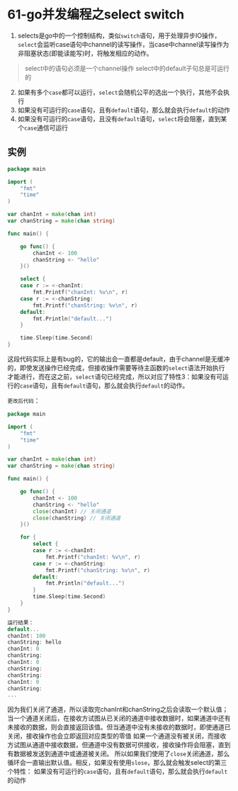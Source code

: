 # 61-go并发编程之select switch
1. selects是go中的一个控制结构，类似`switch`语句，用于处理异步IO操作，`select`会监听case语句中channel的读写操作，当case中channel读写操作为非阻塞状态(即能读能写)时，将触发相应的动作。
> select中的语句必须是一个channel操作
select中的default子句总是可运行的
2. 如果有多个`case`都可以运行，`select`会随机公平的选出一个执行，其他不会执行
3. 如果没有可运行的`case`语句，且有`default`语句，那么就会执行`default`的动作
4. 如果没有可运行的`case`语句，且没有`default`语句，`select`将会阻塞，直到某个`case`通信可运行

## 实例
```go
package main

import (
    "fmt"
    "time"
)

var chanInt = make(chan int)
var chanString = make(chan string)

func main() {

    go func() {
        chanInt <- 100
        chanString <- "hello"
    }()

    select {
    case r := <-chanInt:
        fmt.Printf("chanInt: %v\n", r)
    case r := <-chanString:
        fmt.Printf("chanString: %v\n", r)
    default:
        fmt.Println("default...")
    }

    time.Sleep(time.Second)
}
```
这段代码实际上是有bug的，它的输出会一直都是default，由于channel是无缓冲的，即使发送操作已经完成，但接收操作需要等待主函数的`select`语法开始执行才能进行，而在这之前，`select`语句已经完成，所以对应了特性3：如果没有可运行的`case`语句，且有`default`语句，那么就会执行`default`的动作。

`更改后代码`：
```go
package main

import (
    "fmt"
    "time"
)

var chanInt = make(chan int)
var chanString = make(chan string)

func main() {

    go func() {
        chanInt <- 100
        chanString <- "hello"
        close(chanInt) // 关闭通道
        close(chanString) // 关闭通道
    }()

    for {
        select {
        case r := <-chanInt:
            fmt.Printf("chanInt: %v\n", r)
        case r := <-chanString:
            fmt.Printf("chanString: %v\n", r)
        default:
            fmt.Println("default...")
        }
        time.Sleep(time.Second)
    }
}
```
```go
运行结果：
default...
chanInt: 100
chanString: hello
chanInt: 0
chanString: 
chanInt: 0
chanString: 
chanString: 
chanInt: 0
chanString: 
...
```
因为我们关闭了通道，所以读取完chanInt和chanString之后会读取一个默认值；当一个通道关闭后，在接收方试图从已关闭的通道中接收数据时，如果通道中还有未接收的数据，则会直接返回该值。但当通道中没有未接收的数据时，即使通道已关闭，接收操作也会立即返回对应类型的零值
如果一个通道没有被关闭，而接收方试图从通道中接收数据，但通道中没有数据可供接收，接收操作将会阻塞，直到有数据被发送到通道中或通道被关闭。
所以如果我们使用了`close`关闭通道，那么循环会一直输出默认值。相反，如果没有使用`slose`，那么就会触发select的第三个特性： 如果没有可运行的`case`语句，且有`default`语句，那么就会执行`default`的动作


